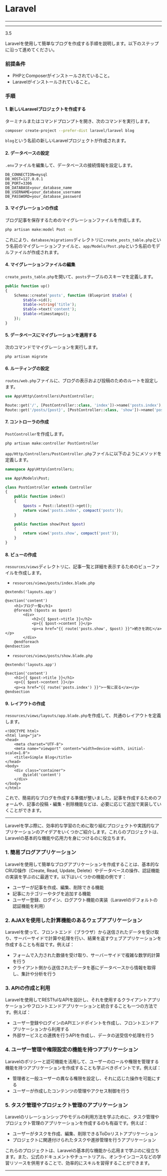 
### 
# Laravel
### 

---

---
3.5

Laravelを使用して簡単なブログを作成する手順を説明します。以下のステップに沿って進めてください。

### 前提条件
- PHPとComposerがインストールされていること。
- Laravelがインストールされていること。

### 手順

#### 1. 新しいLaravelプロジェクトを作成する
ターミナルまたはコマンドプロンプトを開き、次のコマンドを実行します。

```bash
composer create-project --prefer-dist laravel/laravel blog
```

`blog`という名前の新しいLaravelプロジェクトが作成されます。

#### 2. データベースの設定
`.env`ファイルを編集して、データベースの接続情報を設定します。

```dotenv
DB_CONNECTION=mysql
DB_HOST=127.0.0.1
DB_PORT=3306
DB_DATABASE=your_database_name
DB_USERNAME=your_database_username
DB_PASSWORD=your_database_password
```

#### 3. マイグレーションの作成
ブログ記事を保存するためのマイグレーションファイルを作成します。

```bash
php artisan make:model Post -m
```

これにより、`database/migrations`ディレクトリに`create_posts_table.php`という名前のマイグレーションファイルと、`app/Models/Post.php`という名前のモデルファイルが作成されます。

#### 4. マイグレーションファイルの編集
`create_posts_table.php`を開いて、`posts`テーブルのスキーマを定義します。

```php
public function up()
{
    Schema::create('posts', function (Blueprint $table) {
        $table->id();
        $table->string('title');
        $table->text('content');
        $table->timestamps();
    });
}
```

#### 5. データベースにマイグレーションを適用する
次のコマンドでマイグレーションを実行します。

```bash
php artisan migrate
```

#### 6. ルーティングの設定
`routes/web.php`ファイルに、ブログの表示および投稿のためのルートを設定します。

```php
use App\Http\Controllers\PostController;

Route::get('/', [PostController::class, 'index'])->name('posts.index');
Route::get('/posts/{post}', [PostController::class, 'show'])->name('posts.show');
```

#### 7. コントローラの作成
`PostController`を作成します。

```bash
php artisan make:controller PostController
```

`app/Http/Controllers/PostController.php`ファイルに以下のようにメソッドを定義します。

```php
namespace App\Http\Controllers;

use App\Models\Post;

class PostController extends Controller
{
    public function index()
    {
        $posts = Post::latest()->get();
        return view('posts.index', compact('posts'));
    }

    public function show(Post $post)
    {
        return view('posts.show', compact('post'));
    }
}
```

#### 8. ビューの作成
`resources/views`ディレクトリに、記事一覧と詳細を表示するためのビューファイルを作成します。

- `resources/views/posts/index.blade.php`
```blade
@extends('layouts.app')

@section('content')
    <h1>ブログ一覧</h1>
    @foreach ($posts as $post)
        <div>
            <h2>{{ $post->title }}</h2>
            <p>{{ $post->content }}</p>
            <p><a href="{{ route('posts.show', $post) }}">続きを読む</a></p>
        </div>
    @endforeach
@endsection
```

- `resources/views/posts/show.blade.php`
```blade
@extends('layouts.app')

@section('content')
    <h1>{{ $post->title }}</h1>
    <p>{{ $post->content }}</p>
    <p><a href="{{ route('posts.index') }}">一覧に戻る</a></p>
@endsection
```

#### 9. レイアウトの作成
`resources/views/layouts/app.blade.php`を作成して、共通のレイアウトを定義します。

```blade
<!DOCTYPE html>
<html lang="ja">
<head>
    <meta charset="UTF-8">
    <meta name="viewport" content="width=device-width, initial-scale=1.0">
    <title>Simple Blog</title>
</head>
<body>
    <div class="container">
        @yield('content')
    </div>
</body>
</html>
```

これで、簡易的なブログを作成する準備が整いました。記事を作成するためのフォームや、記事の投稿・編集・削除機能などは、必要に応じて追加で実装していくことができます。

---

Laravelを学ぶ際に、効率的な学習のために取り組むプロジェクトや実践的なアプリケーションのアイデアをいくつかご紹介します。これらのプロジェクトは、Laravelの基本的な機能や応用力を身につけるのに役立ちます。

### 1. 簡易ブログアプリケーション
Laravelを使用して簡単なブログアプリケーションを作成することは、基本的なCRUD操作（Create, Read, Update, Delete）やデータベースの操作、認証機能の実装を学ぶのに最適です。以下はいくつかの機能の例です：

- ユーザーが記事を作成、編集、削除できる機能
- 記事にカテゴリーやタグを追加する機能
- ユーザー登録、ログイン、ログアウト機能の実装（Laravelのデフォルトの認証機能を利用）

### 2. AJAXを使用した計算機能のあるウェブアプリケーション
Laravelを使って、フロントエンド（ブラウザ）から送信されたデータを受け取り、サーバーサイドで計算や処理を行い、結果を返すウェブアプリケーションを作成することも有益です。例えば：

- フォームで入力された数値を受け取り、サーバーサイドで複雑な数学的計算を行う
- クライアント側から送信されたデータを基にデータベースから情報を取得し、集計や分析を行う

### 3. APIの作成と利用
Laravelを使用してRESTfulなAPIを設計し、それを使用するクライアントアプリケーションやフロントエンドアプリケーションと統合することも一つの方法です。例えば：

- ユーザー登録やログインのAPIエンドポイントを作成し、フロントエンドアプリケーションから利用する
- 外部サービスとの連携を行うAPIを作成し、データの送受信や処理を行う

### 4. ユーザー管理や権限設定の機能を持つアプリケーション
Laravelのポリシーと認可機能を活用して、ユーザーのロールや権限を管理する機能を持つアプリケーションを作成することも学ぶべきポイントです。例えば：

- 管理者と一般ユーザーの異なる権限を設定し、それに応じた操作を可能にする
- ユーザーが作成したコンテンツの管理やアクセス制御を行う

### 5. タスク管理やプロジェクト管理のアプリケーション
Laravelのリレーションシップやモデルの利用方法を学ぶために、タスク管理やプロジェクト管理のアプリケーションを作成するのも有益です。例えば：

- ユーザーがタスクを作成、編集、削除できるToDoリストアプリケーション
- プロジェクトに関連付けられたタスクや進捗管理を行うアプリケーション

これらのプロジェクトは、Laravelの基本的な機能から応用まで学ぶのに役立ちます。また、公式のドキュメントやチュートリアル、オンラインコースなどの学習リソースを併用することで、効率的にスキルを習得することができます。

---

